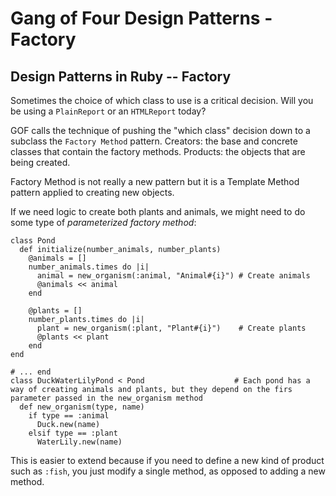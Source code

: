 # Gang of Four Design Patterns - Factory

## Design Patterns in Ruby -- Factory

Sometimes the choice of which class to use is a critical decision. Will you be using a `PlainReport` or an `HTMLReport` today?

GOF calls the technique of pushing the "which class" decision down to a subclass the `Factory Method` pattern. Creators: the base and concrete classes that contain the factory methods. Products: the objects that are being created.

Factory Method is not really a new pattern but it is a Template Method pattern applied to creating new objects.

If we need logic to create both plants and animals, we might need to do some type of *parameterized factory method*:

    class Pond
      def initialize(number_animals, number_plants)
        @animals = []
        number_animals.times do |i|
          animal = new_organism(:animal, "Animal#{i}") # Create animals
          @animals << animal
        end

        @plants = []
        number_plants.times do |i|
          plant = new_organism(:plant, "Plant#{i}")    # Create plants
          @plants << plant
        end
    end

    # ... end
    class DuckWaterLilyPond < Pond                    # Each pond has a way of creating animals and plants, but they depend on the firs parameter passed in the new_organism method
      def new_organism(type, name)
        if type == :animal
          Duck.new(name)
        elsif type == :plant
          WaterLily.new(name)

This is easier to extend because if you need to define a new kind of product such as `:fish`, you just modify a single method, as opposed to adding a new method.


